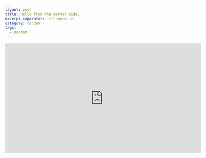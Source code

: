 ```yaml
---
layout: post
title: Hello from the server side.
excerpt_separator:  <!--more-->
category: random
tags:
  - Random
---
```


<div class="video-container">
  <iframe width="640" height="360" src="https://www.youtube-nocookie.com/embed/YQHsXMglC9A?controls=0&amp;" frameborder="0" allowfullscreen></iframe>
</div>